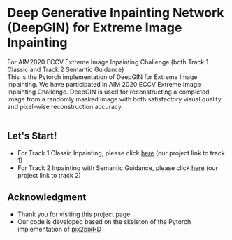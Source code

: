 # Deep Generative Inpainting Network (DeepGIN) for Extreme Image Inpainting 
For AIM2020 ECCV Extreme Image Inpainting Challenge (both Track 1 Classic and Track 2 Semantic Guidance) <br> 
This is the Pytorch implementation of DeepGIN for Extreme Image Inpainting. We have participated in AIM 2020 ECCV Extreme Image Inpainting Challenge. DeepGIN is used for reconstructing a completed image from a randomly masked image with both satisfactory visual quality and pixel-wise reconstruction accuracy. <br><br> 

## Let's Start!
- For Track 1 Classic Inpainting, please click [here](https://github.com/rlct1/gin) (our project link to track 1)
- For Track 2 Inpainting with Semantic Guidance, please click [here](https://github.com/rlct1/gin-sg) (our project link to track 2)

## Acknowledgment 
- Thank you for visiting this project page
- Our code is developed based on the skeleton of the Pytorch implementation of [pix2pixHD](https://github.com/NVIDIA/pix2pixHD)
